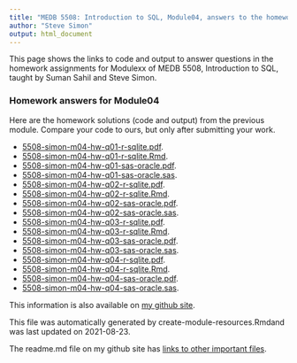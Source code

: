 ```yaml
---
title: "MEDB 5508: Introduction to SQL, Module04, answers to the homework"
author: "Steve Simon"
output: html_document
---
```


<!--This file was first created on 2021-08-23-->

This page shows the links to code and output to answer questions in the homework assignments for Modulexx of MEDB 5508, Introduction to SQL, taught by Suman Sahil and Steve Simon. 

### Homework answers for Module04 

<!--resources-homework-1-->

Here are the homework solutions (code and output) from the previous module. Compare your code to ours, but only after submitting your work.

+ [5508-simon-m04-hw-q01-r-sqlite.pdf][m04-hw-q01-r-sqlite.pdf].
+ [5508-simon-m04-hw-q01-r-sqlite.Rmd][m04-hw-q01-r-sqlite.Rmd].
+ [5508-simon-m04-hw-q01-sas-oracle.pdf][m04-hw-q01-sas-oracle.pdf].
+ [5508-simon-m04-hw-q01-sas-oracle.sas][m04-hw-q01-sas-oracle.sas].
+ [5508-simon-m04-hw-q02-r-sqlite.pdf][m04-hw-q02-r-sqlite.pdf].
+ [5508-simon-m04-hw-q02-r-sqlite.Rmd][m04-hw-q02-r-sqlite.Rmd].
+ [5508-simon-m04-hw-q02-sas-oracle.pdf][m04-hw-q02-sas-oracle.pdf].
+ [5508-simon-m04-hw-q02-sas-oracle.sas][m04-hw-q02-sas-oracle.sas].
+ [5508-simon-m04-hw-q03-r-sqlite.pdf][m04-hw-q03-r-sqlite.pdf].
+ [5508-simon-m04-hw-q03-r-sqlite.Rmd][m04-hw-q03-r-sqlite.Rmd].
+ [5508-simon-m04-hw-q03-sas-oracle.pdf][m04-hw-q03-sas-oracle.pdf].
+ [5508-simon-m04-hw-q03-sas-oracle.sas][m04-hw-q03-sas-oracle.sas].
+ [5508-simon-m04-hw-q04-r-sqlite.pdf][m04-hw-q04-r-sqlite.pdf].
+ [5508-simon-m04-hw-q04-r-sqlite.Rmd][m04-hw-q04-r-sqlite.Rmd].
+ [5508-simon-m04-hw-q04-sas-oracle.pdf][m04-hw-q04-sas-oracle.pdf].
+ [5508-simon-m04-hw-q04-sas-oracle.sas][m04-hw-q04-sas-oracle.sas].

This information is also available on [my github site][thisf].

This file was automatically generated by create-module-resources.Rmdand was last updated on 2021-08-23.

The readme.md file on my github site has [links to other important files][mygit].

<!---my git--->
[thisf]: https://github.com/pmean/introduction-to-sql/blob/master/modules/5508-04-resources.md
[mygit]: https://github.com/pmean/introduction-to-sql/blob/master/README.md

<!--resources-homework-2-->

<!---rmd_o--->
[m04-hw-q01-r-sqlite.pdf]: https://github.com/pmean/introduction-to-sql/blob/master/results/5508-simon-m04-hw-q01-r-sqlite.pdf
[m04-hw-q02-r-sqlite.pdf]: https://github.com/pmean/introduction-to-sql/blob/master/results/5508-simon-m04-hw-q02-r-sqlite.pdf
[m04-hw-q03-r-sqlite.pdf]: https://github.com/pmean/introduction-to-sql/blob/master/results/5508-simon-m04-hw-q03-r-sqlite.pdf
[m04-hw-q04-r-sqlite.pdf]: https://github.com/pmean/introduction-to-sql/blob/master/results/5508-simon-m04-hw-q04-r-sqlite.pdf

<!---sas_o--->
[m04-hw-q01-sas-oracle.pdf]: https://github.com/pmean/introduction-to-sql/blob/master/results/5508-simon-m04-hw-q01-sas-oracle.pdf
[m04-hw-q02-sas-oracle.pdf]: https://github.com/pmean/introduction-to-sql/blob/master/results/5508-simon-m04-hw-q02-sas-oracle.pdf
[m04-hw-q03-sas-oracle.pdf]: https://github.com/pmean/introduction-to-sql/blob/master/results/5508-simon-m04-hw-q03-sas-oracle.pdf
[m04-hw-q04-sas-oracle.pdf]: https://github.com/pmean/introduction-to-sql/blob/master/results/5508-simon-m04-hw-q04-sas-oracle.pdf

<!---rmd_h--->
[m04-hw-q01-r-sqlite.Rmd]: https://github.com/pmean/introduction-to-sql/blob/master/src/5508-simon-m04-hw-q01-r-sqlite.Rmd
[m04-hw-q02-r-sqlite.Rmd]: https://github.com/pmean/introduction-to-sql/blob/master/src/5508-simon-m04-hw-q02-r-sqlite.Rmd
[m04-hw-q03-r-sqlite.Rmd]: https://github.com/pmean/introduction-to-sql/blob/master/src/5508-simon-m04-hw-q03-r-sqlite.Rmd
[m04-hw-q04-r-sqlite.Rmd]: https://github.com/pmean/introduction-to-sql/blob/master/src/5508-simon-m04-hw-q04-r-sqlite.Rmd

<!---sas_h--->
[m04-hw-q01-sas-oracle.sas]: https://github.com/pmean/introduction-to-sql/blob/master/src/5508-simon-m04-hw-q01-sas-oracle.sas
[m04-hw-q02-sas-oracle.sas]: https://github.com/pmean/introduction-to-sql/blob/master/src/5508-simon-m04-hw-q02-sas-oracle.sas
[m04-hw-q03-sas-oracle.sas]: https://github.com/pmean/introduction-to-sql/blob/master/src/5508-simon-m04-hw-q03-sas-oracle.sas
[m04-hw-q04-sas-oracle.sas]: https://github.com/pmean/introduction-to-sql/blob/master/src/5508-simon-m04-hw-q04-sas-oracle.sas


